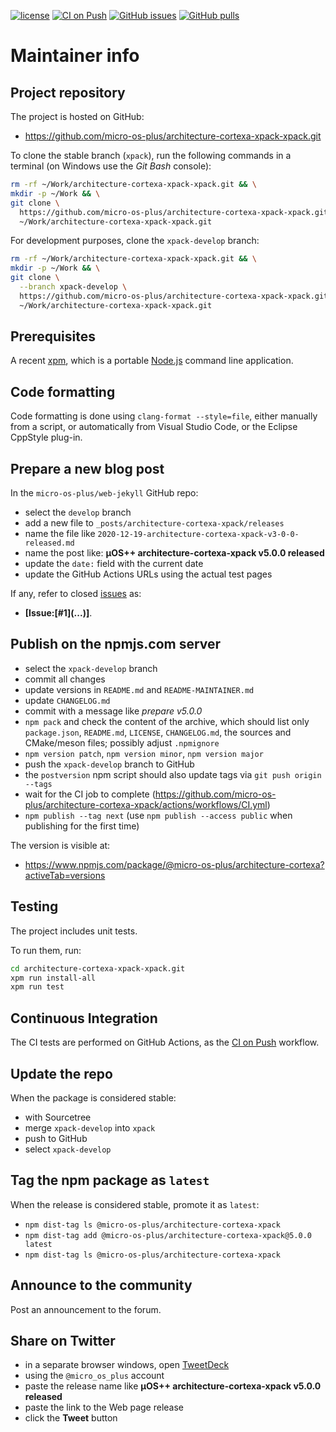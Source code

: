 [![license](https://img.shields.io/github/license/micro-os-plus/architecture-cortexa-xpack-xpack)](https://github.com/micro-os-plus/architecture-cortexa-xpack-xpack/blob/xpack/LICENSE)
[![CI on Push](https://github.com/micro-os-plus/architecture-cortexa-xpack-xpack/workflows/CI%20on%20Push/badge.svg)](https://github.com/micro-os-plus/architecture-cortexa-xpack-xpack/actions?query=workflow%3A%22CI+on+Push%22)
[![GitHub issues](https://img.shields.io/github/issues/micro-os-plus/architecture-cortexa-xpack-xpack.svg)](https://github.com/micro-os-plus/architecture-cortexa-xpack/issues/)
[![GitHub pulls](https://img.shields.io/github/issues-pr/micro-os-plus/architecture-cortexa-xpack-xpack.svg)](https://github.com/micro-os-plus/architecture-cortexa-xpack-xpack/pulls/)

# Maintainer info

## Project repository

The project is hosted on GitHub:

- <https://github.com/micro-os-plus/architecture-cortexa-xpack-xpack.git>

To clone the stable branch (`xpack`), run the following commands in a
terminal (on Windows use the _Git Bash_ console):

```sh
rm -rf ~/Work/architecture-cortexa-xpack-xpack.git && \
mkdir -p ~/Work && \
git clone \
  https://github.com/micro-os-plus/architecture-cortexa-xpack-xpack.git \
  ~/Work/architecture-cortexa-xpack-xpack.git
```

For development purposes, clone the `xpack-develop` branch:

```sh
rm -rf ~/Work/architecture-cortexa-xpack-xpack.git && \
mkdir -p ~/Work && \
git clone \
  --branch xpack-develop \
  https://github.com/micro-os-plus/architecture-cortexa-xpack-xpack.git \
  ~/Work/architecture-cortexa-xpack-xpack.git
```

## Prerequisites

A recent [xpm](https://xpack.github.io/xpm/), which is a portable
[Node.js](https://nodejs.org/) command line application.

## Code formatting

Code formatting is done using `clang-format --style=file`, either manually
from a script, or automatically from Visual Studio Code, or the Eclipse
CppStyle plug-in.

## Prepare a new blog post

In the `micro-os-plus/web-jekyll` GitHub repo:

- select the `develop` branch
- add a new file to `_posts/architecture-cortexa-xpack/releases`
- name the file like `2020-12-19-architecture-cortexa-xpack-v3-0-0-released.md`
- name the post like: **µOS++ architecture-cortexa-xpack v5.0.0 released**
- update the `date:` field with the current date
- update the GitHub Actions URLs using the actual test pages

If any, refer to closed
[issues](https://github.com/micro-os-plus/architecture-cortexa-xpack/issues/)
as:

- **[Issue:\[#1\]\(...\)]**.

## Publish on the npmjs.com server

- select the `xpack-develop` branch
- commit all changes
- update versions in `README.md` and `README-MAINTAINER.md`
- update `CHANGELOG.md`
- commit with a message like _prepare v5.0.0_
- `npm pack` and check the content of the archive, which should list
  only `package.json`, `README.md`, `LICENSE`, `CHANGELOG.md`,
  the sources and CMake/meson files;
  possibly adjust `.npmignore`
- `npm version patch`, `npm version minor`, `npm version major`
- push the `xpack-develop` branch to GitHub
- the `postversion` npm script should also update tags via `git push origin --tags`
- wait for the CI job to complete
  (<https://github.com/micro-os-plus/architecture-cortexa-xpack/actions/workflows/CI.yml>)
- `npm publish --tag next` (use `npm publish --access public` when
  publishing for the first time)

The version is visible at:

- <https://www.npmjs.com/package/@micro-os-plus/architecture-cortexa?activeTab=versions>

## Testing

The project includes unit tests.

To run them, run:

```sh
cd architecture-cortexa-xpack-xpack.git
xpm run install-all
xpm run test
```

## Continuous Integration

The CI tests are performed on GitHub Actions, as the
[CI on Push](https://github.com/micro-os-plus/architecture-cortexa-xpack-xpack/actions?query=workflow%3A%22CI+on+Push%22)
workflow.

## Update the repo

When the package is considered stable:

- with Sourcetree
- merge `xpack-develop` into `xpack`
- push to GitHub
- select `xpack-develop`

## Tag the npm package as `latest`

When the release is considered stable, promote it as `latest`:

- `npm dist-tag ls @micro-os-plus/architecture-cortexa-xpack`
- `npm dist-tag add @micro-os-plus/architecture-cortexa-xpack@5.0.0 latest`
- `npm dist-tag ls @micro-os-plus/architecture-cortexa-xpack`

## Announce to the community

Post an announcement to the forum.

## Share on Twitter

- in a separate browser windows, open [TweetDeck](https://tweetdeck.twitter.com/)
- using the `@micro_os_plus` account
- paste the release name like **µOS++ architecture-cortexa-xpack v5.0.0 released**
- paste the link to the Web page release
- click the **Tweet** button
